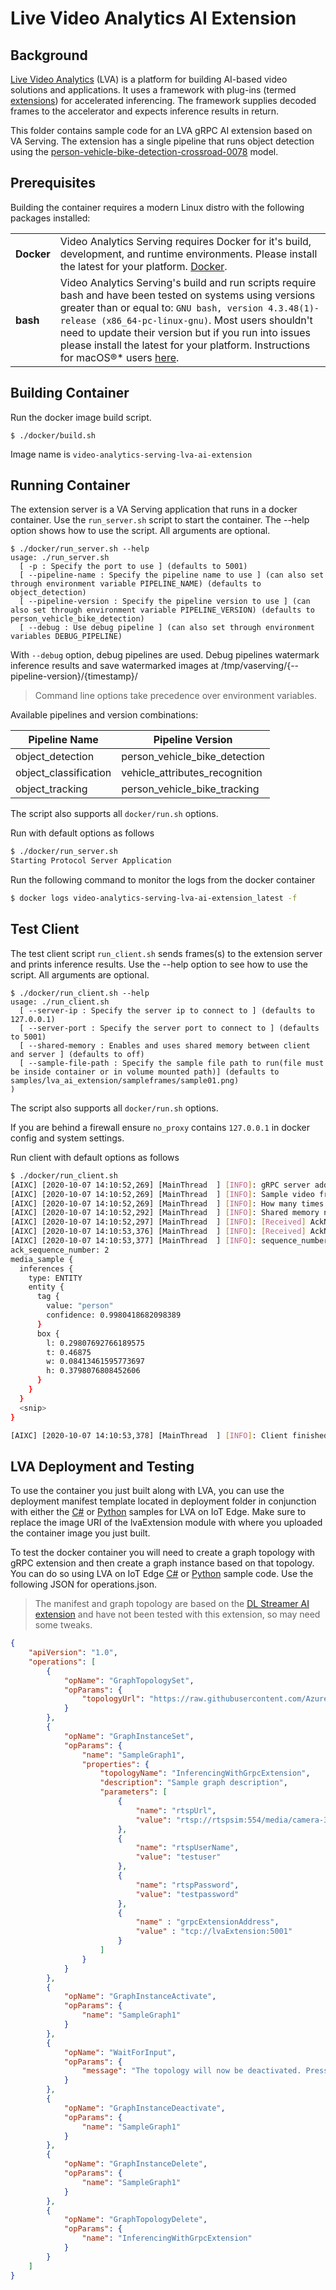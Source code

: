 # Live Video Analytics AI Extension
## Background
[Live Video Analytics](https://azure.microsoft.com/en-us/services/media-services/live-video-analytics/) (LVA) is a
platform for building AI-based video solutions and applications. It uses a framework with plug-ins (termed [extensions](https://docs.microsoft.com/en-us/azure/media-services/live-video-analytics-edge/media-graph-extension-concept)) for accelerated inferencing. The framework supplies decoded frames to the accelerator and expects inference results in return.

This folder contains sample code for an LVA gRPC AI extension based on VA Serving. The extension has a single pipeline that runs object detection using the [person-vehicle-bike-detection-crossroad-0078](https://github.com/openvinotoolkit/open_model_zoo/tree/master/models/intel/person-vehicle-bike-detection-crossroad-0078) model.

## Prerequisites
Building the container requires a modern Linux distro with the following packages installed:

| |                  |
|---------------------------------------------|------------------|
| **Docker** | Video Analytics Serving requires Docker for it's build, development, and runtime environments. Please install the latest for your platform. [Docker](https://docs.docker.com/install). |
| **bash** | Video Analytics Serving's build and run scripts require bash and have been tested on systems using versions greater than or equal to: `GNU bash, version 4.3.48(1)-release (x86_64-pc-linux-gnu)`. Most users shouldn't need to update their version but if you run into issues please install the latest for your platform. Instructions for macOS&reg;* users [here](docs/installing_bash_macos.md). |

## Building Container
Run the docker image build script.
```
$ ./docker/build.sh
```
Image name is `video-analytics-serving-lva-ai-extension`

## Running Container
The extension server is a VA Serving application that runs in a docker container.
Use the `run_server.sh` script to start the container. The --help option shows how to use the script. All arguments are optional.
```
$ ./docker/run_server.sh --help
usage: ./run_server.sh
  [ -p : Specify the port to use ] (defaults to 5001)
  [ --pipeline-name : Specify the pipeline name to use ] (can also set through environment variable PIPELINE_NAME) (defaults to object_detection) 
  [ --pipeline-version : Specify the pipeline version to use ] (can also set through environment variable PIPELINE_VERSION) (defaults to person_vehicle_bike_detection)
  [ --debug : Use debug pipeline ] (can also set through environment variables DEBUG_PIPELINE)
```
With `--debug` option, debug pipelines are used. Debug pipelines watermark inference results and save watermarked images at /tmp/vaserving/{--pipeline-version}/{timestamp}/
> Command line options take precedence over environment variables.

Available pipelines and version combinations:

| Pipeline Name  | Pipeline Version |
| ------------- | ------------- |
| object_detection | person_vehicle_bike_detection  |
| object_classification  | vehicle_attributes_recognition  |
| object_tracking  | person_vehicle_bike_tracking  |

The script also supports all `docker/run.sh` options.

Run with default options as follows
```bash
$ ./docker/run_server.sh
Starting Protocol Server Application
```

Run the following command to monitor the logs from the docker container
```bash
$ docker logs video-analytics-serving-lva-ai-extension_latest -f
```

## Test Client
The test client script `run_client.sh` sends frames(s) to the extension server and prints inference results.
Use the --help option to see how to use the script. All arguments are optional.

```
$ ./docker/run_client.sh --help
usage: ./run_client.sh
  [ --server-ip : Specify the server ip to connect to ] (defaults to 127.0.0.1)
  [ --server-port : Specify the server port to connect to ] (defaults to 5001)
  [ --shared-memory : Enables and uses shared memory between client and server ] (defaults to off)
  [ --sample-file-path : Specify the sample file path to run(file must be inside container or in volume mounted path)] (defaults to samples/lva_ai_extension/sampleframes/sample01.png)
)
```
The script also supports all `docker/run.sh` options.

If you are behind a firewall ensure `no_proxy` contains `127.0.0.1` in docker config and system settings.

Run client with default options as follows
```bash
$ ./docker/run_client.sh
[AIXC] [2020-10-07 14:10:52,269] [MainThread  ] [INFO]: gRPC server address: 127.0.0.1:5001
[AIXC] [2020-10-07 14:10:52,269] [MainThread  ] [INFO]: Sample video frame address: sampleframes/sample01.png
[AIXC] [2020-10-07 14:10:52,269] [MainThread  ] [INFO]: How many times to send sample frame to aix server: 1
[AIXC] [2020-10-07 14:10:52,292] [MainThread  ] [INFO]: Shared memory name: /dev/shm/a5y7aa49
[AIXC] [2020-10-07 14:10:52,297] [MainThread  ] [INFO]: [Received] AckNum: 1
[AIXC] [2020-10-07 14:10:53,376] [MainThread  ] [INFO]: [Received] AckNum: 2
[AIXC] [2020-10-07 14:10:53,377] [MainThread  ] [INFO]: sequence_number: 2
ack_sequence_number: 2
media_sample {
  inferences {
    type: ENTITY
    entity {
      tag {
        value: "person"
        confidence: 0.9980418682098389
      }
      box {
        l: 0.29807692766189575
        t: 0.46875
        w: 0.08413461595773697
        h: 0.3798076808452606
      }
    }
  }
  <snip>
}

[AIXC] [2020-10-07 14:10:53,378] [MainThread  ] [INFO]: Client finished execution
```

## LVA Deployment and Testing
To use the container you just built along with LVA, you can use the deployment manifest template located in deployment folder in conjunction with either the [C#](https://github.com/Azure-Samples/live-video-analytics-iot-edge-csharp) or [Python](https://github.com/Azure-Samples/live-video-analytics-iot-edge-python) samples for LVA on IoT Edge. Make sure to replace the image URI of the lvaExtension module with where you uploaded the container image you just built.

To test the docker container you will need to create a graph topology with gRPC extension and then create a graph instance based on that topology. You can do so using LVA on IoT Edge [C#](https://github.com/Azure-Samples/live-video-analytics-iot-edge-csharp) or [Python](https://github.com/Azure-Samples/live-video-analytics-iot-edge-python) sample code. Use the following JSON for operations.json.

> The manifest and graph topology are based on the [DL Streamer AI extension](https://github.com/Azure/live-video-analytics/tree/milan-dev/utilities/video-analysis/dlstreamer) and have not been tested with this extension, so may need some tweaks.


```JSON
{
    "apiVersion": "1.0",
    "operations": [
        {
            "opName": "GraphTopologySet",
            "opParams": {
                "topologyUrl": "https://raw.githubusercontent.com/Azure/live-video-analytics/master/MediaGraph/topologies/grpcExtension/topology.json"
            }
        },
        {
            "opName": "GraphInstanceSet",
            "opParams": {
                "name": "SampleGraph1",
                "properties": {
                    "topologyName": "InferencingWithGrpcExtension",
                    "description": "Sample graph description",
                    "parameters": [
                        {
                            "name": "rtspUrl",
                            "value": "rtsp://rtspsim:554/media/camera-300s.mkv"
                        },
                        {
                            "name": "rtspUserName",
                            "value": "testuser"
                        },
                        {
                            "name": "rtspPassword",
                            "value": "testpassword"
                        },
                        {
                            "name" : "grpcExtensionAddress",
                            "value" : "tcp://lvaExtension:5001"
                        }
                    ]
                }
            }
        },
        {
            "opName": "GraphInstanceActivate",
            "opParams": {
                "name": "SampleGraph1"
            }
        },
        {
            "opName": "WaitForInput",
            "opParams": {
                "message": "The topology will now be deactivated. Press Enter to continue"
            }
        },
        {
            "opName": "GraphInstanceDeactivate",
            "opParams": {
                "name": "SampleGraph1"
            }
        },
        {
            "opName": "GraphInstanceDelete",
            "opParams": {
                "name": "SampleGraph1"
            }
        },
        {
            "opName": "GraphTopologyDelete",
            "opParams": {
                "name": "InferencingWithGrpcExtension"
            }
        }
    ]
}
```

